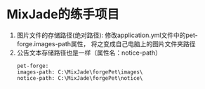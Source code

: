 # MixJade的练手项目

1. 图片文件的存储路径(绝对路径):
   修改application.yml文件中的pet-forge.images-path属性，
    将之变成自己电脑上的图片文件夹路径
2. 公告文本存储路径也是一样（属性名：notice-path）
    ```
   pet-forge:
    images-path: C:\MixJade\forgePet\images\
    notice-path: C:\MixJade\forgePet\notice\
    ```
